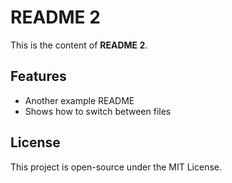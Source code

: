 # README 2

This is the content of **README 2**.

## Features
- Another example README
- Shows how to switch between files

## License
This project is open-source under the MIT License.
